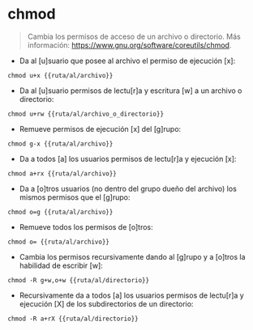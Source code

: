 # chmod

> Cambia los permisos de acceso de un archivo o directorio.
> Más información: https://www.gnu.org/software/coreutils/chmod.

- Da al [u]suario que posee al archivo el permiso de ejecución [x]:

`chmod u+x {{ruta/al/archivo}}`

- Da al [u]suario permisos de lectu[r]a y escritura [w] a un archivo o directorio:

`chmod u+rw {{ruta/al/archivo_o_directorio}}`

- Remueve permisos de ejecución [x] del [g]rupo:

`chmod g-x {{ruta/al/archivo}}`

- Da a todos [a] los usuarios permisos de lectu[r]a y ejecución [x]:

`chmod a+rx {{ruta/al/archivo}}`

- Da a [o]tros usuarios (no dentro del grupo dueño del archivo) los mismos permisos que el [g]rupo:

`chmod o=g {{ruta/al/archivo}}`

- Remueve todos los permisos de [o]tros:

`chmod o= {{ruta/al/archivo}}`

- Cambia los permisos recursivamente dando al [g]rupo y a [o]tros la habilidad de escribir [w]:

`chmod -R g+w,o+w {{ruta/al/directorio}}`

- Recursivamente da a todos [a] los usuarios permisos de lectu[r]a y ejecución [X] de los subdirectorios de un directorio:

`chmod -R a+rX {{ruta/al/directorio}}`
